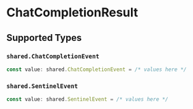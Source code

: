 # ChatCompletionResult


## Supported Types

### `shared.ChatCompletionEvent`

```typescript
const value: shared.ChatCompletionEvent = /* values here */
```

### `shared.SentinelEvent`

```typescript
const value: shared.SentinelEvent = /* values here */
```

